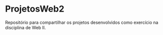 # ProjetosWeb2
Repositório para compartilhar os projetos desenvolvidos como exercício na disciplina de Web II.
